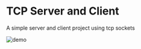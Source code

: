 # TCP Server and Client 
A simple server and client project using tcp sockets

![demo](https://github.com/SihanZhang98/tcp-server-and-client/assets/70332584/73468979-c508-4fa9-9ed1-55ac8cb9ea8b)
